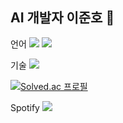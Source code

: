 ## AI 개발자 이준호 👋

언어
![](https://img.shields.io/badge/Python-3776AB?style=for-the-badge&logo=python&logoColor=white)
![](https://img.shields.io/badge/SQLite-07405E?style=for-the-badge&logo=sqlite&logoColor=white)

기술
![](https://img.shields.io/badge/TensorFlow-FF6F00?style=for-the-badge&logo=tensorflow&logoColor=white)


[![Solved.ac
프로필](http://mazassumnida.wtf/api/generate_badge?boj={leejunho0909})](https://solved.ac/{handle})


Spotify
![](https://img.shields.io/badge/Spotify-1ED760?&style=for-the-badge&logo=spotify&logoColor=white)


<!--
**leejunho12316/leejunho12316** is a ✨ _special_ ✨ repository because its `README.md` (this file) appears on your GitHub profile.

Here are some ideas to get you started:

- 🔭 I’m currently working on ...
- 🌱 I’m currently learning ...
- 👯 I’m looking to collaborate on ...
- 🤔 I’m looking for help with ...
- 💬 Ask me about ...
- 📫 How to reach me: ...
- 😄 Pronouns: ...
- ⚡ Fun fact: ...
-->
